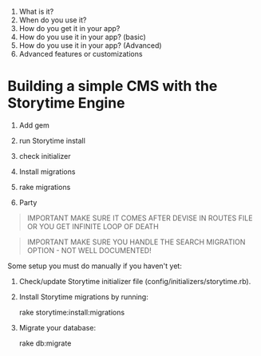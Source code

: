 1. What is it?
2. When do you use it?
3. How do you get it in your app?
4. How do you use it in your app? (basic)
5. How do you use it in your app? (Advanced)
6. Advanced features or customizations

# Building a simple CMS with the Storytime Engine

1. Add gem

2. run Storytime install

3. check initializer

4. Install migrations

5. rake migrations

6. Party

> IMPORTANT MAKE SURE IT COMES AFTER DEVISE IN ROUTES FILE OR YOU GET INFINITE LOOP OF DEATH

> IMPORTANT MAKE SURE YOU HANDLE THE SEARCH MIGRATION OPTION - NOT WELL DOCUMENTED!

Some setup you must do manually if you haven't yet:                                                                                    
                                                                                                                                       
  1. Check/update Storytime initializer file (config/initializers/storytime.rb).                                                       
                                                                                                                                       
  2. Install Storytime migrations by running:                                                                                          
                                                                                                                                       
      rake storytime:install:migrations                                                                                                
                                                                                                                                       
  3. Migrate your database:                                                                                                            
                                                                                                                                       
      rake db:migrate  